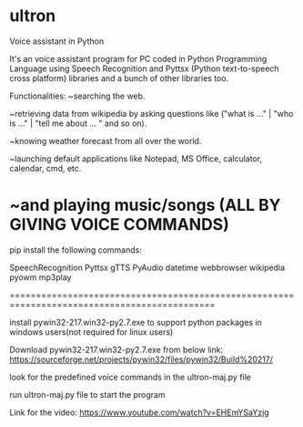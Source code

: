 # ultron
Voice assistant in Python

It's an voice assistant program for PC coded in Python Programming Language using Speech Recognition and Pyttsx (Python text-to-speech cross platform) libraries and a bunch of other libraries too.

Functionalities:
~searching the web.

~retrieving data from wikipedia by asking questions like ("what is ..." | "who is ..." | "tell me about ... " and so on).

~knowing weather forecast from all over the world.

~launching default applications like Notepad, MS Office, calculator, calendar, cmd, etc.

~and playing music/songs
(ALL BY GIVING VOICE COMMANDS)
=========================================================================================
pip install the following commands:

SpeechRecognition
Pyttsx
gTTS
PyAudio
datetime
webbrowser
wikipedia
pyowm
mp3play

=============================================================================================

install pywin32-217.win32-py2.7.exe to support python packages in windows users(not required for linux users) 

Download pywin32-217.win32-py2.7.exe from below link:
https://sourceforge.net/projects/pywin32/files/pywin32/Build%20217/

look for the predefined voice commands in the ultron-maj.py file

run ultron-maj.py file to start the program

Link for the video:
https://www.youtube.com/watch?v=EHEmYSaYzjg
